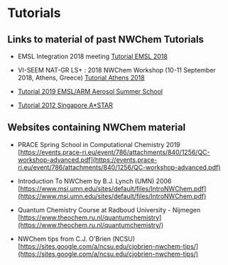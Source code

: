 # Tutorials

## Links to material of past NWChem Tutorials

* EMSL Integration 2018 meeting
[Tutorial EMSL 2018](Tutorial-Slides.md)

* VΙ-SEEM NAT-GR LS+ : 2018 NWChem Workshop  (10-11 September 2018, Athens, Greece)
[Tutorial Athens 2018](Tutorial-Athens2018.md)

* [Tutorial 2019 EMSL/ARM Aerosol Summer School](tut2019/README.md)

* [Tutorial 2012 Singapore A*STAR](tutorial_singapore2012/index.md)



## Websites containing NWChem material

* PRACE Spring School in Computational Chemistry 2019  
[https://events.prace-ri.eu/event/786/attachments/840/1256/QC-workshop-advanced.pdf](https://events.prace-ri.eu/event/786/attachments/840/1256/QC-workshop-advanced.pdf)

* Introduction To NWChem by B.J. Lynch (UMN) 2006
[https://www.msi.umn.edu/sites/default/files/IntroNWChem.pdf](https://www.msi.umn.edu/sites/default/files/IntroNWChem.pdf)

* Quantum Chemistry Course at Radboud University - Nijmegen
[https://www.theochem.ru.nl/quantumchemistry](https://www.theochem.ru.nl/quantumchemistry/)
* NWChem tips from C.J. O'Brien (NCSU)  
[https://sites.google.com/a/ncsu.edu/cjobrien-nwchem-tips/](https://sites.google.com/a/ncsu.edu/cjobrien-nwchem-tips/)

<!--# Useful websites for Computational Chemistry-->
<!--* [https://www.researchgate.net](https://www.researchgate.net/)-->
<!--* [https://chemistry.stackexchange.com](https://chemistry.stackexchange.com)-->
<!--* [http://www.ccl.net](http://www.ccl.net/)-->
